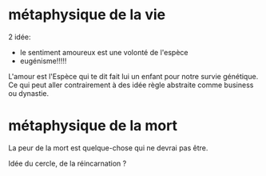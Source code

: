

# métaphysique de la vie 

2 idée:
- le sentiment amoureux est une volonté de l'espèce 
- eugénisme!!!!! 

L'amour est l'Espèce qui te dit fait lui un enfant pour notre survie génétique. 
Ce qui peut aller contrairement à des idée règle abstraite comme business ou dynastie. 


# métaphysique de la mort

La peur de la mort est quelque-chose qui ne devrai pas être. 

Idée du cercle, de la réincarnation ? 

